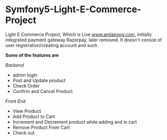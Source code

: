 # Symfony5-Light-E-Commerce-Project
Light E Commerce Project, Which is Live www.amlapong.com, initially integrated payment gateway Razorpay, later removed. It doesn't consist of user registration/creating account and such.

<b>Some of the features are</b>

<i>Backend</i>
<ul>
  <li>admin login</li>
    <li>Post and Update product</li>
    <li>Check Order</li>
    <li>Confirm and Cancel Product</li>
</ul>

<i>Front End</i>
<ul>
  <li>View Product</li>
    <li>Add Product to Cart</li>
    <li>Increment and Decrement product while adding and in cart</li>
    <li>Remove Product From Cart</li>
  <li>Check out</li>
</ul>
